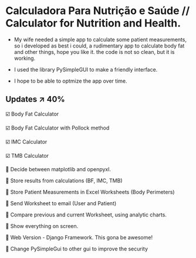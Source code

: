 # Calculadora Para Nutrição e Saúde // Calculator for Nutrition and Health.
  
  - My wife needed a simple app to calculate some patient measurements,
so i developed as best i could, a rudimentary app to calculate body fat and other things, hope you like it.
the code is not so clean, but it is working.

  - I used the library PySimpleGUI to make a friendly interface.
  - I hope to be able to optmize the app over time.


## Updates ↗️ 40%

☑️ Body Fat Calculator

☑️ Body Fat Calculator with Pollock method

☑️ IMC Calculator

☑️ TMB Calculator


🔨 Decide between matplotlib and openpyxl.

🔨 Store results from calculations (BF, IMC, TMB)

🔨 Store Patient Measurements in Excel Worksheets (Body Perimeters)

🔨 Send Worksheet to email (User and Patient)

🔨 Compare previous and current Worksheet, using analytic charts.

🔨 Show everything on screen.

🔨 Web Version - Django Framework. This gona be awesome!

🔨 Change PySimpleGui to other gui to improve the security

